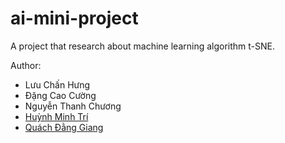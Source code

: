 # ai-mini-project
A project that research about machine learning algorithm t-SNE.

Author: 
* Lưu Chấn Hưng
* Đặng Cao Cường
* Nguyễn Thanh Chương
* [Huỳnh Minh Trí](https://github.com/Pronton2001)
* [Quách Đằng Giang](https://github.com/qdgiang)
